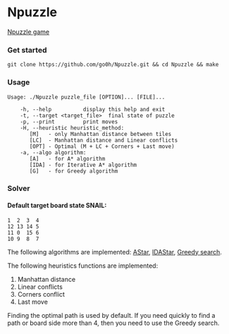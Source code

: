 # Npuzzle

<a href="https://en.wikipedia.org/wiki/15_puzzle">Npuzzle game</a>

### Get started
```
git clone https://github.com/go0h/Npuzzle.git && cd Npuzzle && make
```

### Usage
```
Usage: ./Npuzzle puzzle_file [OPTION]... [FILE]...

	-h, --help			display this help and exit
	-t, --target <target_file>	final state of puzzle
	-p, --print			print moves
	-H, --heuristic heuristic_method:
	   [M]   - only Manhattan distance between tiles
	   [LC]  - Manhattan distance and Linear conflicts
	   [OPT] - Optimal (M + LC + Corners + Last move)
	-a, --algo algorithm:
	   [A]   - for A* algorithm
	   [IDA] - for Iterative A* algorithm
	   [G]   - for Greedy algorithm

```

### Solver

#### Default target board state SNAIL:
```
1  2  3  4
12 13 14 5
11 0  15 6
10 9  8  7
```

The following algorithms are implemented: <a href="https://en.wikipedia.org/wiki/A*_search_algorithm">AStar</a>, <a href="https://en.wikipedia.org/wiki/Iterative_deepening_A*">IDAStar</a>, <a href="https://en.wikipedia.org/wiki/Greedy_algorithm">Greedy search</a>.

The following heuristics functions are implemented: 
  1. Manhattan distance
  2. Linear conflicts
  3. Corners conflict
  4. Last move

Finding the optimal path is used by default.
If you need quickly to find a path or board side more than 4, then you need to use the Greedy search. 
